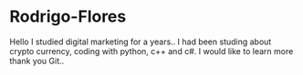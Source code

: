 # Rodrigo-Flores
Hello I studied digital marketing for a years..  I had been studing about crypto currency, coding with python, c++ and c#. I would like to learn more thank you Git..
